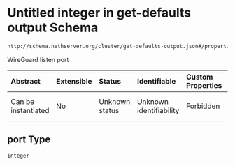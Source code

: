 # Untitled integer in get-defaults output Schema

```txt
http://schema.nethserver.org/cluster/get-defaults-output.json#/properties/vpn/properties/port
```

WireGuard listen port

| Abstract            | Extensible | Status         | Identifiable            | Custom Properties | Additional Properties | Access Restrictions | Defined In                                                                           |
| :------------------ | :--------- | :------------- | :---------------------- | :---------------- | :-------------------- | :------------------ | :----------------------------------------------------------------------------------- |
| Can be instantiated | No         | Unknown status | Unknown identifiability | Forbidden         | Allowed               | none                | [get-defaults-output.json*](cluster/get-defaults-output.json "open original schema") |

## port Type

`integer`
